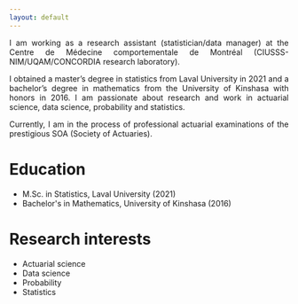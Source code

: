 ```yaml
---
layout: default
---
```


<!-- Text can be **bold** , _italic_, or ~~strikethrough~~.

[Link to another page](./another-page.html).
 
There should be whitespace between paragraphs.

There should be whitespace between paragraphs. We recommend including a README, or a file with information about your project. -->


<div style="text-align: justify">  
<p>I am working as a research assistant (statistician/data manager) at the Centre de Médecine comportementale de Montréal (CIUSSS-NIM/UQAM/CONCORDIA research laboratory).
<p>I obtained a master’s degree in statistics from Laval University in 2021 and a bachelor’s degree in mathematics from the University of Kinshasa with honors in 2016. I am passionate about research and work in actuarial science, data science, probability and statistics.</p>
<p>Currently, I am in the process of professional actuarial examinations of the prestigious SOA (Society of Actuaries).</p>
</div>

# Education

* M.Sc. in Statistics, Laval University (2021)
* Bachelor's in Mathematics,  University of Kinshasa (2016)

# Research interests

* Actuarial science
* Data science
* Probability
* Statistics
